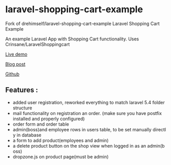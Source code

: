 # laravel-shopping-cart-example
Fork of drehimself/laravel-shopping-cart-example
Laravel Shopping Cart Example

An example Laravel App with Shopping Cart functionality. Uses Crinsane/LaravelShoppingcart  

[Live demo](http://cartdemo.andredemos.ca/"Demo")

[Blog post](http://andremadarang.com/implementing-a-shopping-cart-in-laravel/ "Blog post")

[Github](https://github.com/drehimself/laravel-shopping-cart-example#laravel-shopping-cart-example/"Github")

Features :
---
* added user registration, reworked everything to match laravel 5.4 folder structure
* mail functionality on registration an order. (make sure you have postfix installed and properly configured)
* order form and order table
* admin(boss)and employee rows in users table, to be set manually directly in database
* a form to add product(employees and admin)
* a delete product button on the shop view when logged in as an admin(boss)
* dropzone.js on product page(must be admin)
